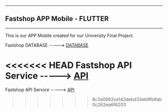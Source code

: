 ***
## Fastshop APP Mobile - FLUTTER

***

This is our APP Mobile created for our Univeristy Final Project.

Fastshop DATABASE -----> [DATABASE](https://github.com/krupikivan/FastshopDataBase)

<<<<<<< HEAD
Fastshop API Service -----> [API](https://github.com/krupikivan/FastshopApiProvider)
=======
Fastshop API Service -----> [API](https://github.com/krupikivan/FastshopApiProvider)
>>>>>>> 8c3a0882ce143debd33eb9fb9ab0c262ea6f6203
